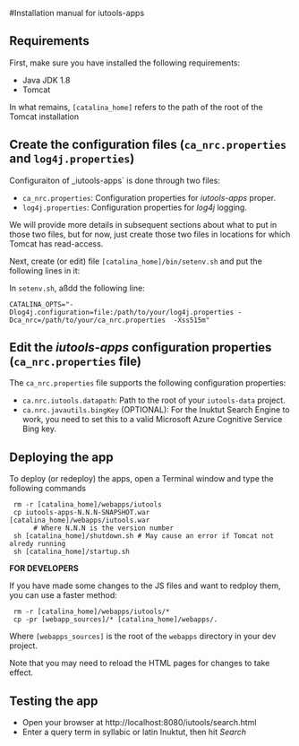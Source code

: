 #Installation manual for iutools-apps

## Requirements

First, make sure you have installed the following requirements:

- Java JDK 1.8
- Tomcat 

In what remains, `[catalina_home]` refers to the path of the root of the Tomcat installation

## Create the configuration files (`ca_nrc.properties` and `log4j.properties`)

Configuraiton of _iutools-apps` is done through two files:
- `ca_nrc.properties`: Configuration properties for _iutools-apps_ proper.
- `log4j.properties`: Configuration properties for _log4j_ logging.

We will provide more details in subsequent sections about what to put in those two files, but 
for now, just create those two files in locations for which Tomcat has read-access.

Next, create (or edit) file `[catalina_home]/bin/setenv.sh` and put the following lines in it:

In `setenv.sh`, aßdd the following line:

    CATALINA_OPTS="-Dlog4j.configuration=file:/path/to/your/log4j.properties -Dca_nrc=/path/to/your/ca_nrc.properties  -Xss515m"

## Edit the _iutools-apps_ configuration properties (`ca_nrc.properties` file)

The `ca_nrc.properties` file supports the following configuration properties:

- `ca.nrc.iutools.datapath`: Path to the root of your `iutools-data` project.
- `ca.nrc.javautils.bingKey` (OPTIONAL): For the Inuktut Search Engine to work, you need to set this
     to a valid Microsoft Azure Cognitive Service Bing key.
     
## Deploying the app

To deploy (or redeploy) the apps, open a Terminal window and type the following commands

     rm -r [catalina_home]/webapps/iutools
     cp iutools-apps-N.N.N-SNAPSHOT.war [catalina_home]/webapps/iutools.war
          # Where N.N.N is the version number
     sh [catalina_home]/shutdown.sh # May cause an error if Tomcat not alredy running
     sh [catalina_home]/startup.sh

__FOR DEVELOPERS__

If you have made some changes to the JS files and want to redploy them, you can use a faster
  method:
  
     rm -r [catalina_home]/webapps/iutools/*
     cp -pr [webapp_sources]/* [catalina_home]/webapps/.
     
Where `[webapps_sources]` is the root of the `webapps` directory in your dev project.

Note that you may need to reload the HTML pages for changes to take effect.  

## Testing the app

- Open your browser at http://localhost:8080/iutools/search.html
- Enter a query term in syllabic or latin Inuktut, then hit _Search_
     

